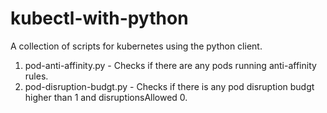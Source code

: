 # kubectl-with-python

A collection of scripts for kubernetes using the python client.

1. pod-anti-affinity.py - Checks if there are any pods running anti-affinity rules.
2. pod-disruption-budgt.py - Checks if there is any pod disruption budgt higher than 1 and disruptionsAllowed 0.